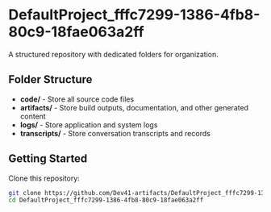 # DefaultProject_fffc7299-1386-4fb8-80c9-18fae063a2ff
A structured repository with dedicated folders for organization.

## Folder Structure

- **code/** - Store all source code files
- **artifacts/** - Store build outputs, documentation, and other generated content
- **logs/** - Store application and system logs
- **transcripts/** - Store conversation transcripts and records

## Getting Started

Clone this repository:
```bash
git clone https://github.com/Dev41-artifacts/DefaultProject_fffc7299-1386-4fb8-80c9-18fae063a2ff
cd DefaultProject_fffc7299-1386-4fb8-80c9-18fae063a2ff
```
